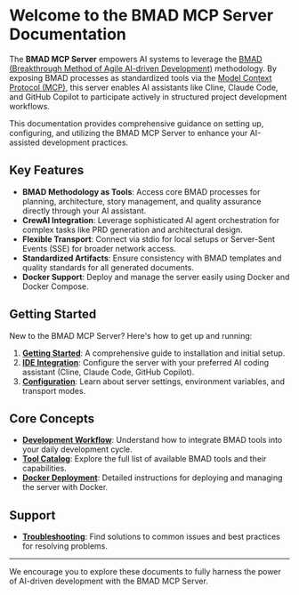 # Welcome to the BMAD MCP Server Documentation

The **BMAD MCP Server** empowers AI systems to leverage the [BMAD (Breakthrough Method of Agile AI-driven Development)](https://github.com/bmadcode/BMAD-METHOD) methodology. By exposing BMAD processes as standardized tools via the [Model Context Protocol (MCP)](https://modelcontextprotocol.io/), this server enables AI assistants like Cline, Claude Code, and GitHub Copilot to participate actively in structured project development workflows.

This documentation provides comprehensive guidance on setting up, configuring, and utilizing the BMAD MCP Server to enhance your AI-assisted development practices.

## Key Features

-   **BMAD Methodology as Tools**: Access core BMAD processes for planning, architecture, story management, and quality assurance directly through your AI assistant.
-   **CrewAI Integration**: Leverage sophisticated AI agent orchestration for complex tasks like PRD generation and architectural design.
-   **Flexible Transport**: Connect via stdio for local setups or Server-Sent Events (SSE) for broader network access.
-   **Standardized Artifacts**: Ensure consistency with BMAD templates and quality standards for all generated documents.
-   **Docker Support**: Deploy and manage the server easily using Docker and Docker Compose.

## Getting Started

New to the BMAD MCP Server? Here's how to get up and running:

1.  **[Getting Started](./getting-started.md)**: A comprehensive guide to installation and initial setup.
2.  **[IDE Integration](./ide-integration.md)**: Configure the server with your preferred AI coding assistant (Cline, Claude Code, GitHub Copilot).
3.  **[Configuration](./configuration.md)**: Learn about server settings, environment variables, and transport modes.

## Core Concepts

-   **[Development Workflow](./development-workflow.md)**: Understand how to integrate BMAD tools into your daily development cycle.
-   **[Tool Catalog](./tool_catalog.md)**: Explore the full list of available BMAD tools and their capabilities.
-   **[Docker Deployment](./docker-deployment.md)**: Detailed instructions for deploying and managing the server with Docker.

## Support

-   **[Troubleshooting](./troubleshooting.md)**: Find solutions to common issues and best practices for resolving problems.

---

We encourage you to explore these documents to fully harness the power of AI-driven development with the BMAD MCP Server.
